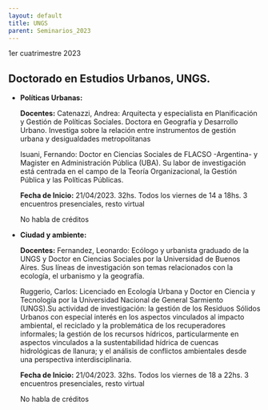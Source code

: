 ```yaml
---
layout: default
title: UNGS
parent: Seminarios_2023
---
```


1er cuatrimestre 2023

## Doctorado en Estudios Urbanos, UNGS.
- **Políticas Urbanas:**

	**Docentes:** Catenazzi, Andrea: Arquitecta y especialista en Planificación y Gestión de Políticas Sociales. Doctora en Geografía y Desarrollo Urbano. Investiga sobre la relación entre instrumentos de gestión urbana y desigualdades metropolitanas 
	
	Isuani, Fernando: Doctor en Ciencias Sociales de FLACSO -Argentina- y Magister en Administración Pública (UBA). Su labor de investigación está centrada en el campo de la Teoría Organizacional, la Gestión Pública y las Políticas Públicas.
	
	**Fecha de Inicio:** 21/04/2023. 32hs. Todos los viernes de 14 a 18hs. 3 encuentros presenciales, resto virtual
	
	No habla de créditos


- **Ciudad y ambiente:**

	**Docentes:** Fernandez, Leonardo: Ecólogo y urbanista graduado de la UNGS y Doctor en Ciencias Sociales por la Universidad de Buenos Aires. Sus líneas de investigación son temas relacionados con la ecología, el urbanismo y la geografía.
	
	Ruggerio, Carlos: Licenciado en Ecología Urbana y Doctor en Ciencia y Tecnología por la Universidad Nacional de General Sarmiento (UNGS).Su actividad de investigación: la gestión de los Residuos Sólidos Urbanos con especial interés en los aspectos vinculados al impacto ambiental, el reciclado y la problemática de los recuperadores informales; la gestión de los recursos hídricos, particularmente en aspectos vinculados a la sustentabilidad hídrica de cuencas hidrológicas de llanura; y el análisis de conflictos ambientales desde una perspectiva interdisciplinaria.
	
	**Fecha de Inicio:** 21/04/2023. 32hs. Todos los viernes de 18 a 22hs. 3 encuentros presenciales, resto virtual
	
	No habla de créditos

